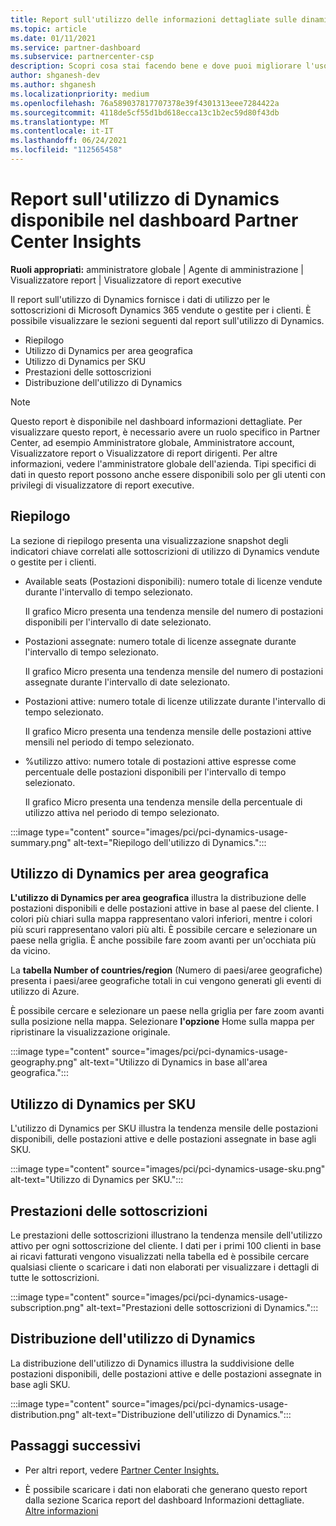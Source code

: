 ```yaml
---
title: Report sull'utilizzo delle informazioni dettagliate sulle dinamiche del Centro per i partner
ms.topic: article
ms.date: 01/11/2021
ms.service: partner-dashboard
ms.subservice: partnercenter-csp
description: Scopri cosa stai facendo bene e dove puoi migliorare l'uso delle sottoscrizioni Dynamics vendute o gestite per i tuoi clienti.
author: shganesh-dev
ms.author: shganesh
ms.localizationpriority: medium
ms.openlocfilehash: 76a589037817707378e39f4301313eee7284422a
ms.sourcegitcommit: 4118de5cf55d1bd618ecca13c1b2ec59d80f43db
ms.translationtype: MT
ms.contentlocale: it-IT
ms.lasthandoff: 06/24/2021
ms.locfileid: "112565458"
---
```

# <a name="dynamics-usage-report-available-from-the-partner-center-insights-dashboard"></a>Report sull'utilizzo di Dynamics disponibile nel dashboard Partner Center Insights

**Ruoli appropriati:** amministratore globale | Agente di amministrazione | Visualizzatore report | Visualizzatore di report executive

Il report sull'utilizzo di Dynamics fornisce i dati di utilizzo per le sottoscrizioni di Microsoft Dynamics 365 vendute o gestite per i clienti. È possibile visualizzare le sezioni seguenti dal report sull'utilizzo di Dynamics.

- Riepilogo
- Utilizzo di Dynamics per area geografica
- Utilizzo di Dynamics per SKU
- Prestazioni delle sottoscrizioni
- Distribuzione dell'utilizzo di Dynamics

 > [!NOTE]
 > Questo report è disponibile nel dashboard informazioni dettagliate. Per visualizzare questo report, è necessario avere un ruolo specifico in Partner Center, ad esempio Amministratore globale, Amministratore account, Visualizzatore report o Visualizzatore di report dirigenti. Per altre informazioni, vedere l'amministratore globale dell'azienda. Tipi specifici di dati in questo report possono anche essere disponibili solo per gli utenti con privilegi di visualizzatore di report executive.

## <a name="summary"></a>Riepilogo

La sezione di riepilogo presenta una visualizzazione snapshot degli indicatori chiave correlati alle sottoscrizioni di utilizzo di Dynamics vendute o gestite per i clienti.  

- Available seats (Postazioni disponibili): numero totale di licenze vendute durante l'intervallo di tempo selezionato.

   Il grafico Micro presenta una tendenza mensile del numero di postazioni disponibili per l'intervallo di date selezionato.

- Postazioni assegnate: numero totale di licenze assegnate durante l'intervallo di tempo selezionato.

   Il grafico Micro presenta una tendenza mensile del numero di postazioni assegnate durante l'intervallo di date selezionato.

- Postazioni attive: numero totale di licenze utilizzate durante l'intervallo di tempo selezionato. 

   Il grafico Micro presenta una tendenza mensile delle postazioni attive mensili nel periodo di tempo selezionato.

- %utilizzo attivo: numero totale di postazioni attive espresse come percentuale delle postazioni disponibili per l'intervallo di tempo selezionato. 

   Il grafico Micro presenta una tendenza mensile della percentuale di utilizzo attiva nel periodo di tempo selezionato.

:::image type="content" source="images/pci/pci-dynamics-usage-summary.png" alt-text="Riepilogo dell'utilizzo di Dynamics.":::

## <a name="dynamics-usage-by-geography"></a>Utilizzo di Dynamics per area geografica

**L'utilizzo di Dynamics per area geografica** illustra la distribuzione delle postazioni disponibili e delle postazioni attive in base al paese del cliente. I colori più chiari sulla mappa rappresentano valori inferiori, mentre i colori più scuri rappresentano valori più alti. È possibile cercare e selezionare un paese nella griglia. È anche possibile fare zoom avanti per un'occhiata più da vicino.

La **tabella Number of countries/region** (Numero di paesi/aree geografiche) presenta i paesi/aree geografiche totali in cui vengono generati gli eventi di utilizzo di Azure.

È possibile cercare e selezionare un paese nella griglia per fare zoom avanti sulla posizione nella mappa. Selezionare **l'opzione** Home sulla mappa per ripristinare la visualizzazione originale.

:::image type="content" source="images/pci/pci-dynamics-usage-geography.png" alt-text="Utilizzo di Dynamics in base all'area geografica.":::

## <a name="dynamics-usage-by-sku"></a>Utilizzo di Dynamics per SKU

L'utilizzo di Dynamics per SKU illustra la tendenza mensile delle postazioni disponibili, delle postazioni attive e delle postazioni assegnate in base agli SKU.

:::image type="content" source="images/pci/pci-dynamics-usage-sku.png" alt-text="Utilizzo di Dynamics per SKU.":::

## <a name="subscriptions-performance"></a>Prestazioni delle sottoscrizioni

Le prestazioni delle sottoscrizioni illustrano la tendenza mensile dell'utilizzo attivo per ogni sottoscrizione del cliente. I dati per i primi 100 clienti in base ai ricavi fatturati vengono visualizzati nella tabella ed è possibile cercare qualsiasi cliente o scaricare i dati non elaborati per visualizzare i dettagli di tutte le sottoscrizioni.

:::image type="content" source="images/pci/pci-dynamics-usage-subscription.png" alt-text="Prestazioni delle sottoscrizioni di Dynamics.":::

## <a name="dynamics-usage-distribution"></a>Distribuzione dell'utilizzo di Dynamics

La distribuzione dell'utilizzo di Dynamics illustra la suddivisione delle postazioni disponibili, delle postazioni attive e delle postazioni assegnate in base agli SKU.

:::image type="content" source="images/pci/pci-dynamics-usage-distribution.png" alt-text="Distribuzione dell'utilizzo di Dynamics.":::

## <a name="next-steps"></a>Passaggi successivi

- Per altri report, vedere [Partner Center Insights.](partner-center-insights.md)

- È possibile scaricare i dati non elaborati che generano questo report dalla sezione Scarica report del dashboard Informazioni dettagliate. [Altre informazioni](pci-download-reports.md) 
